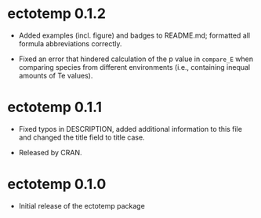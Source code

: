 # ectotemp 0.1.2

* Added examples (incl. figure) and badges to README.md; formatted all formula abbreviations correctly.

* Fixed an error that hindered calculation of the p value in ``compare_E`` when comparing species from different environments (i.e., containing inequal amounts of Te values).

# ectotemp 0.1.1

* Fixed typos in DESCRIPTION, added additional information to this file and changed the title field to title case.

* Released by CRAN.

# ectotemp 0.1.0

* Initial release of the ectotemp package
